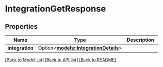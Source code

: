 # IntegrationGetResponse

## Properties

Name | Type | Description | Notes
------------ | ------------- | ------------- | -------------
**integration** | Option<[**models::IntegrationDetails**](IntegrationDetails.md)> |  | [optional]

[[Back to Model list]](../README.md#documentation-for-models) [[Back to API list]](../README.md#documentation-for-api-endpoints) [[Back to README]](../README.md)


